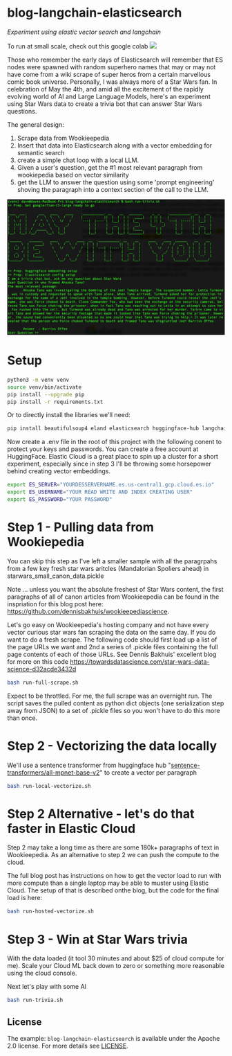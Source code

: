 # blog-langchain-elasticsearch
*Experiment using elastic vector search and langchain*

To run at small scale, check out this google colab [<img src="https://colab.research.google.com/assets/colab-badge.svg">](https://colab.research.google.com/github/derickson/blog-langchain-elasticsearch/blob/main/Notebooks/Privacy_first_AI_search_using_LangChain_and_Elasticsearch.ipynb)

Those who remember the early days of Elasticsearch will remember that ES nodes were spawned with random superhero names that may or may not have come from a wiki scrape of super heros from a certain marvellous comic book universe. Personally, I was always more of a Star Wars fan. In celebration of May the 4th, and amid all the excitement of the rapidly evolving world of AI and Large Language Models, here's an experiment using Star Wars data to create a trivia bot that can answer Star Wars questions.

The general design:
1. Scrape data from Wookieepedia
2. Insert that data into Elasticsearch along with a vector embedding for semantic search
3. create a simple chat loop with a local LLM.
4. Given a user's question, get the #1 most relevant paragraph from wookiepedia based on vector similarity
5. get the LLM to answer the question using some 'prompt engineering' shoving the paragraph into a context section of the call to the LLM.

![when done](terminal.jpg)


# Setup
```sh
python3 -m venv venv
source venv/bin/activate
pip install --upgrade pip
pip install -r requirements.txt
```

Or to directly install the libraries we'll need:
```sh
pip install beautifulsoup4 eland elasticsearch huggingface-hub langchain tqdm torch requests sentence_transformers
```

Now create a .env file in the root of this project with the following conent to protect your keys and passwords. You can create a free account at HuggingFace. Elastic Cloud is a great place to spin up a cluster for a short experiment, especially since in step 3 I'll be throwing some horsepower behind creating vector embeddings.
```sh
export ES_SERVER="YOURDESSERVERNAME.es.us-central1.gcp.cloud.es.io"
export ES_USERNAME="YOUR READ WRITE AND INDEX CREATING USER"
export ES_PASSWORD="YOUR PASSWORD"
```

# Step 1 - Pulling data from Wookiepedia
You can skip this step as I've left a smaller sample with all the paragrpahs from a few key fresh star wars aritcles (Mandalorian Spoliers ahead) in starwars_small_canon_data.pickle

Note ... unless you want the absolute freshest of Star Wars content, the first paragraphs of all of canon articles from Wookieepedia can be found in the inspriation for this blog post here: https://github.com/dennisbakhuis/wookieepediascience.  

Let's go easy on Wookieepedia's hosting company and not have every vector curious star wars fan scraping the data on the same day. If you do want to do a fresh scrape. The following code should first load up a list of the page URLs we want and 2nd a series of .pickle files containing the full page contents of each of those URLs. See Dennis Bakhuis' excellent blog for more on this code https://towardsdatascience.com/star-wars-data-science-d32acde3432d

```sh
bash run-full-scrape.sh
```

Expect to be throttled. For me, the full scrape was an overnight run. The script saves the pulled content as python dict objects (one serialization step away from JSON) to a set of .pickle files so you won't have to do this more than once.


# Step 2 - Vectorizing the data locally

We'll use a sentence transformer from huggingface hub "[sentence-transformers/all-mpnet-base-v2](https://huggingface.co/sentence-transformers/all-mpnet-base-v2)" to create a vector per paragraph

```sh
bash run-local-vectorize.sh
```

# Step 2 Alternative - let's do that faster in Elastic Cloud

Step 2 may take a long time as there are some 180k+ paragraphs of text in Wookieepedia. As an alternative to step 2 we can push the compute to the cloud.

The full blog post has instructions on how to get the vector load to run with more compute than a single laptop may be able to muster using Elastic Cloud. The setup of that is described onthe blog, but the code for the final load is here:

```sh
bash run-hosted-vectorize.sh
```

# Step 3 - Win at Star Wars trivia

With the data loaded (it tool 30 minutes and about $25 of cloud compute for me). Scale your Cloud ML back down to zero or something more reasonable using the cloud console.

Next let's play with some AI

```sh
bash run-trivia.sh
```

## License

The example: `blog-langchain-elasticsearch` is available under the Apache 2.0 license.
For more details see [LICENSE](LICENSE).
